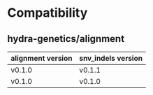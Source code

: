 # Compatibility
## hydra-genetics/alignment

| alignment version | snv_indels version |
| --- | --- |
| v0.1.0 | v0.1.1 |
| v0.1.0 | v0.1.0 |
